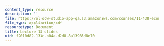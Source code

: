 ```yaml
---
content_type: resource
description: ''
file: https://ol-ocw-studio-app-qa.s3.amazonaws.com/courses/11-438-economic-development-planning-spring-2020/f2010d82133cb04ad2d88a13985d8e70_MIT11_438s20_lec18.pdf
file_type: application/pdf
resourcetype: Document
title: Lecture 18 slides
uid: f2010d82-133c-b04a-d2d8-8a13985d8e70
---
```

